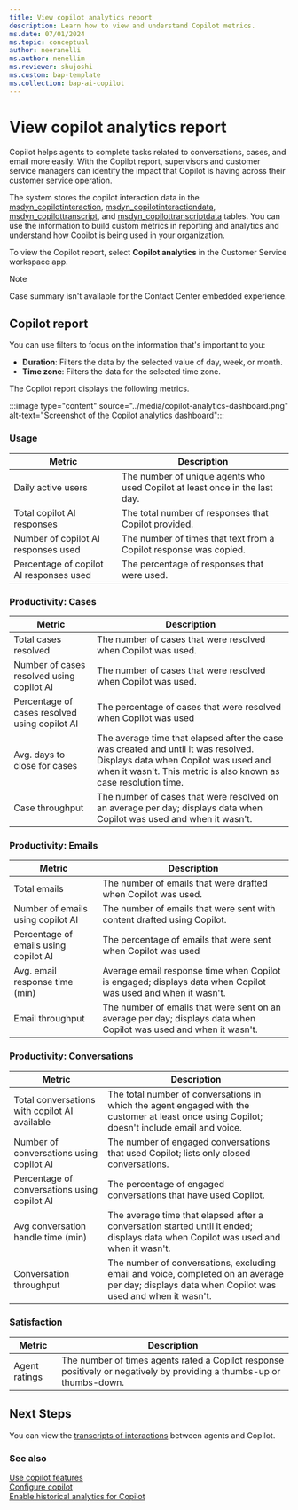 ```yaml
---
title: View copilot analytics report
description: Learn how to view and understand Copilot metrics.
ms.date: 07/01/2024
ms.topic: conceptual
author: neeranelli
ms.author: nenellim
ms.reviewer: shujoshi
ms.custom: bap-template
ms.collection: bap-ai-copilot
---
```


# View copilot analytics report


Copilot helps agents to complete tasks related to conversations, cases, and email more easily. With the Copilot report, supervisors and customer service managers can identify the impact that Copilot is having across their customer service operation.


The system stores the copilot interaction data in the [msdyn_copilotinteraction](../develop/reference/entities/msdyn_copilotinteraction.md), [msdyn_copilotinteractiondata](../develop/reference/entities/msdyn_copilotinteractiondata.md), [msdyn_copilottranscript](../develop/reference/entities/msdyn_copilottranscript.md), and [msdyn_copilottranscriptdata](../develop/reference/entities/msdyn_copilottranscriptdata.md) tables. You can use the information to build custom metrics in reporting and analytics and understand how Copilot is being used in your organization.

To view the Copilot report, select **Copilot analytics** in the Customer Service workspace app.

> [!NOTE]
> Case summary isn't available for the Contact Center embedded experience.

## Copilot report

You can use filters to focus on the information that's important to you:

- **Duration**: Filters the data by the selected value of day, week, or month.
- **Time zone**: Filters the data for the selected time zone.

The Copilot report displays the following metrics.

:::image type="content" source="../media/copilot-analytics-dashboard.png" alt-text="Screenshot of the Copilot analytics dashboard":::

### Usage

| Metric | Description |
|--------|---------|
| Daily active users | The number of unique agents who used Copilot at least once in the last day. |
| Total copilot AI responses | The total number of responses that Copilot provided. |
| Number of copilot AI responses used | The number of times that text from a Copilot response was copied. |
| Percentage of copilot AI responses used | The percentage of responses that were used. |

### Productivity: Cases

| Metric | Description |
|--------|---------|
| Total cases resolved | The number of cases that were resolved when Copilot was used. |
| Number of cases resolved using copilot AI | The number of cases that were resolved when Copilot was used. |
| Percentage of cases resolved using copilot AI | The percentage of cases that were resolved when Copilot was used |
| Avg. days to close for cases | The average time that elapsed after the case was created and until it was resolved. Displays data when Copilot was used and when it wasn't. This metric is also known as case resolution time. |
| Case throughput | The number of cases that were resolved on an average per day; displays data when Copilot was used and when it wasn't.|

### Productivity: Emails

| Metric | Description|
|--------|---------|
| Total emails | The number of emails that were drafted when Copilot was used. |
| Number of emails using copilot AI| The number of emails that were sent with content drafted using Copilot. |
| Percentage of emails using copilot AI | The percentage of emails that were sent when Copilot was used |
| Avg. email response time (min) | Average email response time when Copilot is engaged; displays data when Copilot was used and when it wasn't. |
| Email throughput | The number of emails that were sent on an average per day; displays data when Copilot was used and when it wasn't.|

### Productivity: Conversations

| Metric | Description |
|--------|---------|
| Total conversations with copilot AI available | The total number of conversations in which the agent engaged with the customer at least once using Copilot; doesn't include email and voice. |
| Number of conversations using copilot AI | The number of engaged conversations that used Copilot; lists only closed conversations. |
| Percentage of conversations using copilot AI | The percentage of engaged conversations that have used Copilot. |
| Avg conversation handle time (min) | The average time that elapsed after a conversation started until it ended; displays data when Copilot was used and when it wasn't.|
| Conversation throughput | The number of conversations, excluding email and voice, completed on an average per day; displays data when Copilot was used and when it wasn't.|

### Satisfaction

| Metric | Description |
| -------|---------|
| Agent ratings | The number of times agents rated a Copilot response positively or negatively by providing a thumbs-up or thumbs-down. |

## Next Steps

You can view the [transcripts of interactions](../develop/download-copilot-transcript-data.md) between agents and Copilot.

### See also

[Use copilot features](use-copilot-features.md)  
[Configure copilot](../administer/configure-copilot-features.md)  
[Enable historical analytics for Copilot](../administer/configure-cs-historical-analytics-csh.md#enable-historical-analytics-for-copilot)
